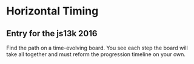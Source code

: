 # Horizontal Timing
## Entry for the js13k 2016

Find the path on a time-evolving board. You see each step the board will take all together and must reform the progression timeline on your own.
